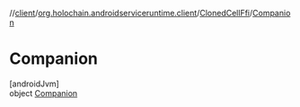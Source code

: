 //[client](../../../../index.md)/[org.holochain.androidserviceruntime.client](../../index.md)/[ClonedCellFfi](../index.md)/[Companion](index.md)

# Companion

[androidJvm]\
object [Companion](index.md)